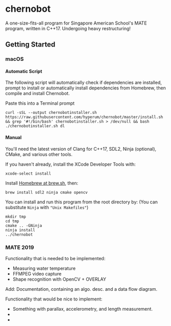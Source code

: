 # chernobot

A one-size-fits-all program for Singapore American School's MATE program, written in C++17. Undergoing heavy restructuring!

## Getting Started

### macOS

#### Automatic Script

The following script will automatically check if dependencies are installed, prompt to install or automatically install dependencies from Homebrew, then compile and install Chernobot.

Paste this into a Terminal prompt
```
curl -sSL --output chernobotinstaller.sh https://raw.githubusercontent.com/hyperum/chernobot/master/install.sh && grep '#!/bin/bash' chernobotinstaller.sh > /dev/null && bash ./chernobotinstaller.sh dl
```


#### Manual

You'll need the latest version of Clang for C++17, SDL2, Ninja (optional), CMake, and various other tools.

If you haven't already, install the XCode Developer Tools with:

```
xcode-select install
```

Install [Homebrew at brew.sh](brew.sh), then:

```
brew install sdl2 ninja cmake opencv
```

You can install and run this program from the root directory by: (You can substitute `Ninja` with `"Unix Makefiles"`)

```
mkdir tmp
cd tmp
cmake .. -GNinja
ninja install
../chernobot
```

### MATE 2019

Functionality that is needed to be implemented:
- Measuring water temperature
- FFMPEG video capture
- Shape recognition with OpenCV + OVERLAY

Add: Documentation, containing an algo. desc. and a data flow diagram.

Functionality that would be nice to implement:
- Something with parallax, accelerometry, and length measurement.
- 
- 
